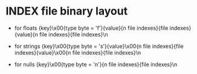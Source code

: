 # INDEX file binary layout

- for floats
{key}\x00{type byte = 'f'}{value}{n file indexes}{file indexes}{value}{n file indexes}{file indexes}\n

- for strings
{key}\x00{type byte = 's'}{value}\x00{n file indexes}{file indexes}{value}\x00{n file indexes}{file indexes}\n

- for nulls
{key}\x00{type byte = 'n'}{n file indexes}{file indexes}\n
